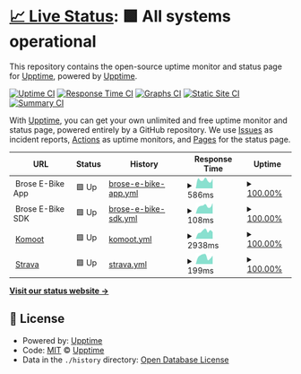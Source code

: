 # [📈 Live Status](https://brose-ebike.github.io): <!--live status--> **🟩 All systems operational**

This repository contains the open-source uptime monitor and status page for [Upptime](https://upptime.js.org), powered by [Upptime](https://github.com/upptime/upptime).

[![Uptime CI](https://github.com/brose-ebike/cloud-status/workflows/Uptime%20CI/badge.svg)](https://github.com/brose-ebike/cloud-status/actions?query=workflow%3A%22Uptime+CI%22)
[![Response Time CI](https://github.com/brose-ebike/cloud-status/workflows/Response%20Time%20CI/badge.svg)](https://github.com/brose-ebike/cloud-status/actions?query=workflow%3A%22Response+Time+CI%22)
[![Graphs CI](https://github.com/brose-ebike/cloud-status/workflows/Graphs%20CI/badge.svg)](https://github.com/brose-ebike/cloud-status/actions?query=workflow%3A%22Graphs+CI%22)
[![Static Site CI](https://github.com/brose-ebike/cloud-status/workflows/Static%20Site%20CI/badge.svg)](https://github.com/brose-ebike/cloud-status/actions?query=workflow%3A%22Static+Site+CI%22)
[![Summary CI](https://github.com/brose-ebike/cloud-status/workflows/Summary%20CI/badge.svg)](https://github.com/brose-ebike/cloud-status/actions?query=workflow%3A%22Summary+CI%22)

With [Upptime](https://upptime.js.org), you can get your own unlimited and free uptime monitor and status page, powered entirely by a GitHub repository. We use [Issues](https://github.com/upptime/upptime/issues) as incident reports, [Actions](https://github.com/brose-ebike/cloud-status/actions) as uptime monitors, and [Pages](https://brose-ebike.github.io) for the status page.

<!--start: status pages-->
<!-- This summary is generated by Upptime (https://github.com/upptime/upptime) -->
<!-- Do not edit this manually, your changes will be overwritten -->
<!-- prettier-ignore -->
| URL | Status | History | Response Time | Uptime |
| --- | ------ | ------- | ------------- | ------ |
| <img alt="" src="https://static.brose.bike/images/generic/brose-logo-rect.png" height="13"> Brose E-Bike App | 🟩 Up | [brose-e-bike-app.yml](https://github.com/brose-ebike/cloud-status/commits/HEAD/history/brose-e-bike-app.yml) | <details><summary><img alt="Response time graph" src="./graphs/brose-e-bike-app/response-time-week.png" height="20"> 586ms</summary><br><a href="https://status.brose.bike/history/brose-e-bike-app"><img alt="Response time 672" src="https://img.shields.io/endpoint?url=https%3A%2F%2Fraw.githubusercontent.com%2Fbrose-ebike%2Fcloud-status%2FHEAD%2Fapi%2Fbrose-e-bike-app%2Fresponse-time.json"></a><br><a href="https://status.brose.bike/history/brose-e-bike-app"><img alt="24-hour response time 670" src="https://img.shields.io/endpoint?url=https%3A%2F%2Fraw.githubusercontent.com%2Fbrose-ebike%2Fcloud-status%2FHEAD%2Fapi%2Fbrose-e-bike-app%2Fresponse-time-day.json"></a><br><a href="https://status.brose.bike/history/brose-e-bike-app"><img alt="7-day response time 586" src="https://img.shields.io/endpoint?url=https%3A%2F%2Fraw.githubusercontent.com%2Fbrose-ebike%2Fcloud-status%2FHEAD%2Fapi%2Fbrose-e-bike-app%2Fresponse-time-week.json"></a><br><a href="https://status.brose.bike/history/brose-e-bike-app"><img alt="30-day response time 552" src="https://img.shields.io/endpoint?url=https%3A%2F%2Fraw.githubusercontent.com%2Fbrose-ebike%2Fcloud-status%2FHEAD%2Fapi%2Fbrose-e-bike-app%2Fresponse-time-month.json"></a><br><a href="https://status.brose.bike/history/brose-e-bike-app"><img alt="1-year response time 707" src="https://img.shields.io/endpoint?url=https%3A%2F%2Fraw.githubusercontent.com%2Fbrose-ebike%2Fcloud-status%2FHEAD%2Fapi%2Fbrose-e-bike-app%2Fresponse-time-year.json"></a></details> | <details><summary><a href="https://status.brose.bike/history/brose-e-bike-app">100.00%</a></summary><a href="https://status.brose.bike/history/brose-e-bike-app"><img alt="All-time uptime 100.00%" src="https://img.shields.io/endpoint?url=https%3A%2F%2Fraw.githubusercontent.com%2Fbrose-ebike%2Fcloud-status%2FHEAD%2Fapi%2Fbrose-e-bike-app%2Fuptime.json"></a><br><a href="https://status.brose.bike/history/brose-e-bike-app"><img alt="24-hour uptime 100.00%" src="https://img.shields.io/endpoint?url=https%3A%2F%2Fraw.githubusercontent.com%2Fbrose-ebike%2Fcloud-status%2FHEAD%2Fapi%2Fbrose-e-bike-app%2Fuptime-day.json"></a><br><a href="https://status.brose.bike/history/brose-e-bike-app"><img alt="7-day uptime 100.00%" src="https://img.shields.io/endpoint?url=https%3A%2F%2Fraw.githubusercontent.com%2Fbrose-ebike%2Fcloud-status%2FHEAD%2Fapi%2Fbrose-e-bike-app%2Fuptime-week.json"></a><br><a href="https://status.brose.bike/history/brose-e-bike-app"><img alt="30-day uptime 100.00%" src="https://img.shields.io/endpoint?url=https%3A%2F%2Fraw.githubusercontent.com%2Fbrose-ebike%2Fcloud-status%2FHEAD%2Fapi%2Fbrose-e-bike-app%2Fuptime-month.json"></a><br><a href="https://status.brose.bike/history/brose-e-bike-app"><img alt="1-year uptime 100.00%" src="https://img.shields.io/endpoint?url=https%3A%2F%2Fraw.githubusercontent.com%2Fbrose-ebike%2Fcloud-status%2FHEAD%2Fapi%2Fbrose-e-bike-app%2Fuptime-year.json"></a></details>
| <img alt="" src="https://static.brose.bike/images/generic/brose-logo-rect.png" height="13"> Brose E-Bike SDK | 🟩 Up | [brose-e-bike-sdk.yml](https://github.com/brose-ebike/cloud-status/commits/HEAD/history/brose-e-bike-sdk.yml) | <details><summary><img alt="Response time graph" src="./graphs/brose-e-bike-sdk/response-time-week.png" height="20"> 108ms</summary><br><a href="https://status.brose.bike/history/brose-e-bike-sdk"><img alt="Response time 179" src="https://img.shields.io/endpoint?url=https%3A%2F%2Fraw.githubusercontent.com%2Fbrose-ebike%2Fcloud-status%2FHEAD%2Fapi%2Fbrose-e-bike-sdk%2Fresponse-time.json"></a><br><a href="https://status.brose.bike/history/brose-e-bike-sdk"><img alt="24-hour response time 145" src="https://img.shields.io/endpoint?url=https%3A%2F%2Fraw.githubusercontent.com%2Fbrose-ebike%2Fcloud-status%2FHEAD%2Fapi%2Fbrose-e-bike-sdk%2Fresponse-time-day.json"></a><br><a href="https://status.brose.bike/history/brose-e-bike-sdk"><img alt="7-day response time 108" src="https://img.shields.io/endpoint?url=https%3A%2F%2Fraw.githubusercontent.com%2Fbrose-ebike%2Fcloud-status%2FHEAD%2Fapi%2Fbrose-e-bike-sdk%2Fresponse-time-week.json"></a><br><a href="https://status.brose.bike/history/brose-e-bike-sdk"><img alt="30-day response time 111" src="https://img.shields.io/endpoint?url=https%3A%2F%2Fraw.githubusercontent.com%2Fbrose-ebike%2Fcloud-status%2FHEAD%2Fapi%2Fbrose-e-bike-sdk%2Fresponse-time-month.json"></a><br><a href="https://status.brose.bike/history/brose-e-bike-sdk"><img alt="1-year response time 202" src="https://img.shields.io/endpoint?url=https%3A%2F%2Fraw.githubusercontent.com%2Fbrose-ebike%2Fcloud-status%2FHEAD%2Fapi%2Fbrose-e-bike-sdk%2Fresponse-time-year.json"></a></details> | <details><summary><a href="https://status.brose.bike/history/brose-e-bike-sdk">100.00%</a></summary><a href="https://status.brose.bike/history/brose-e-bike-sdk"><img alt="All-time uptime 99.99%" src="https://img.shields.io/endpoint?url=https%3A%2F%2Fraw.githubusercontent.com%2Fbrose-ebike%2Fcloud-status%2FHEAD%2Fapi%2Fbrose-e-bike-sdk%2Fuptime.json"></a><br><a href="https://status.brose.bike/history/brose-e-bike-sdk"><img alt="24-hour uptime 100.00%" src="https://img.shields.io/endpoint?url=https%3A%2F%2Fraw.githubusercontent.com%2Fbrose-ebike%2Fcloud-status%2FHEAD%2Fapi%2Fbrose-e-bike-sdk%2Fuptime-day.json"></a><br><a href="https://status.brose.bike/history/brose-e-bike-sdk"><img alt="7-day uptime 100.00%" src="https://img.shields.io/endpoint?url=https%3A%2F%2Fraw.githubusercontent.com%2Fbrose-ebike%2Fcloud-status%2FHEAD%2Fapi%2Fbrose-e-bike-sdk%2Fuptime-week.json"></a><br><a href="https://status.brose.bike/history/brose-e-bike-sdk"><img alt="30-day uptime 100.00%" src="https://img.shields.io/endpoint?url=https%3A%2F%2Fraw.githubusercontent.com%2Fbrose-ebike%2Fcloud-status%2FHEAD%2Fapi%2Fbrose-e-bike-sdk%2Fuptime-month.json"></a><br><a href="https://status.brose.bike/history/brose-e-bike-sdk"><img alt="1-year uptime 99.99%" src="https://img.shields.io/endpoint?url=https%3A%2F%2Fraw.githubusercontent.com%2Fbrose-ebike%2Fcloud-status%2FHEAD%2Fapi%2Fbrose-e-bike-sdk%2Fuptime-year.json"></a></details>
| <img alt="" src="https://www.komoot.de/icons/favicon.11dce39abcb07b8a81b4c3be7218631f.png" height="13"> [Komoot](https://www.komoot.de/) | 🟩 Up | [komoot.yml](https://github.com/brose-ebike/cloud-status/commits/HEAD/history/komoot.yml) | <details><summary><img alt="Response time graph" src="./graphs/komoot/response-time-week.png" height="20"> 2938ms</summary><br><a href="https://status.brose.bike/history/komoot"><img alt="Response time 2277" src="https://img.shields.io/endpoint?url=https%3A%2F%2Fraw.githubusercontent.com%2Fbrose-ebike%2Fcloud-status%2FHEAD%2Fapi%2Fkomoot%2Fresponse-time.json"></a><br><a href="https://status.brose.bike/history/komoot"><img alt="24-hour response time 2631" src="https://img.shields.io/endpoint?url=https%3A%2F%2Fraw.githubusercontent.com%2Fbrose-ebike%2Fcloud-status%2FHEAD%2Fapi%2Fkomoot%2Fresponse-time-day.json"></a><br><a href="https://status.brose.bike/history/komoot"><img alt="7-day response time 2938" src="https://img.shields.io/endpoint?url=https%3A%2F%2Fraw.githubusercontent.com%2Fbrose-ebike%2Fcloud-status%2FHEAD%2Fapi%2Fkomoot%2Fresponse-time-week.json"></a><br><a href="https://status.brose.bike/history/komoot"><img alt="30-day response time 3061" src="https://img.shields.io/endpoint?url=https%3A%2F%2Fraw.githubusercontent.com%2Fbrose-ebike%2Fcloud-status%2FHEAD%2Fapi%2Fkomoot%2Fresponse-time-month.json"></a><br><a href="https://status.brose.bike/history/komoot"><img alt="1-year response time 2661" src="https://img.shields.io/endpoint?url=https%3A%2F%2Fraw.githubusercontent.com%2Fbrose-ebike%2Fcloud-status%2FHEAD%2Fapi%2Fkomoot%2Fresponse-time-year.json"></a></details> | <details><summary><a href="https://status.brose.bike/history/komoot">100.00%</a></summary><a href="https://status.brose.bike/history/komoot"><img alt="All-time uptime 99.97%" src="https://img.shields.io/endpoint?url=https%3A%2F%2Fraw.githubusercontent.com%2Fbrose-ebike%2Fcloud-status%2FHEAD%2Fapi%2Fkomoot%2Fuptime.json"></a><br><a href="https://status.brose.bike/history/komoot"><img alt="24-hour uptime 100.00%" src="https://img.shields.io/endpoint?url=https%3A%2F%2Fraw.githubusercontent.com%2Fbrose-ebike%2Fcloud-status%2FHEAD%2Fapi%2Fkomoot%2Fuptime-day.json"></a><br><a href="https://status.brose.bike/history/komoot"><img alt="7-day uptime 100.00%" src="https://img.shields.io/endpoint?url=https%3A%2F%2Fraw.githubusercontent.com%2Fbrose-ebike%2Fcloud-status%2FHEAD%2Fapi%2Fkomoot%2Fuptime-week.json"></a><br><a href="https://status.brose.bike/history/komoot"><img alt="30-day uptime 100.00%" src="https://img.shields.io/endpoint?url=https%3A%2F%2Fraw.githubusercontent.com%2Fbrose-ebike%2Fcloud-status%2FHEAD%2Fapi%2Fkomoot%2Fuptime-month.json"></a><br><a href="https://status.brose.bike/history/komoot"><img alt="1-year uptime 99.97%" src="https://img.shields.io/endpoint?url=https%3A%2F%2Fraw.githubusercontent.com%2Fbrose-ebike%2Fcloud-status%2FHEAD%2Fapi%2Fkomoot%2Fuptime-year.json"></a></details>
| <img alt="" src="https://d3nn82uaxijpm6.cloudfront.net/apple-touch-icon-180x180.png" height="13"> [Strava](https://www.strava.com/) | 🟩 Up | [strava.yml](https://github.com/brose-ebike/cloud-status/commits/HEAD/history/strava.yml) | <details><summary><img alt="Response time graph" src="./graphs/strava/response-time-week.png" height="20"> 199ms</summary><br><a href="https://status.brose.bike/history/strava"><img alt="Response time 450" src="https://img.shields.io/endpoint?url=https%3A%2F%2Fraw.githubusercontent.com%2Fbrose-ebike%2Fcloud-status%2FHEAD%2Fapi%2Fstrava%2Fresponse-time.json"></a><br><a href="https://status.brose.bike/history/strava"><img alt="24-hour response time 218" src="https://img.shields.io/endpoint?url=https%3A%2F%2Fraw.githubusercontent.com%2Fbrose-ebike%2Fcloud-status%2FHEAD%2Fapi%2Fstrava%2Fresponse-time-day.json"></a><br><a href="https://status.brose.bike/history/strava"><img alt="7-day response time 199" src="https://img.shields.io/endpoint?url=https%3A%2F%2Fraw.githubusercontent.com%2Fbrose-ebike%2Fcloud-status%2FHEAD%2Fapi%2Fstrava%2Fresponse-time-week.json"></a><br><a href="https://status.brose.bike/history/strava"><img alt="30-day response time 202" src="https://img.shields.io/endpoint?url=https%3A%2F%2Fraw.githubusercontent.com%2Fbrose-ebike%2Fcloud-status%2FHEAD%2Fapi%2Fstrava%2Fresponse-time-month.json"></a><br><a href="https://status.brose.bike/history/strava"><img alt="1-year response time 416" src="https://img.shields.io/endpoint?url=https%3A%2F%2Fraw.githubusercontent.com%2Fbrose-ebike%2Fcloud-status%2FHEAD%2Fapi%2Fstrava%2Fresponse-time-year.json"></a></details> | <details><summary><a href="https://status.brose.bike/history/strava">100.00%</a></summary><a href="https://status.brose.bike/history/strava"><img alt="All-time uptime 99.95%" src="https://img.shields.io/endpoint?url=https%3A%2F%2Fraw.githubusercontent.com%2Fbrose-ebike%2Fcloud-status%2FHEAD%2Fapi%2Fstrava%2Fuptime.json"></a><br><a href="https://status.brose.bike/history/strava"><img alt="24-hour uptime 100.00%" src="https://img.shields.io/endpoint?url=https%3A%2F%2Fraw.githubusercontent.com%2Fbrose-ebike%2Fcloud-status%2FHEAD%2Fapi%2Fstrava%2Fuptime-day.json"></a><br><a href="https://status.brose.bike/history/strava"><img alt="7-day uptime 100.00%" src="https://img.shields.io/endpoint?url=https%3A%2F%2Fraw.githubusercontent.com%2Fbrose-ebike%2Fcloud-status%2FHEAD%2Fapi%2Fstrava%2Fuptime-week.json"></a><br><a href="https://status.brose.bike/history/strava"><img alt="30-day uptime 100.00%" src="https://img.shields.io/endpoint?url=https%3A%2F%2Fraw.githubusercontent.com%2Fbrose-ebike%2Fcloud-status%2FHEAD%2Fapi%2Fstrava%2Fuptime-month.json"></a><br><a href="https://status.brose.bike/history/strava"><img alt="1-year uptime 99.95%" src="https://img.shields.io/endpoint?url=https%3A%2F%2Fraw.githubusercontent.com%2Fbrose-ebike%2Fcloud-status%2FHEAD%2Fapi%2Fstrava%2Fuptime-year.json"></a></details>

<!--end: status pages-->

[**Visit our status website →**](https://brose-ebike.github.io)

## 📄 License

- Powered by: [Upptime](https://github.com/upptime/upptime)
- Code: [MIT](./LICENSE) © [Upptime](https://upptime.js.org)
- Data in the `./history` directory: [Open Database License](https://opendatacommons.org/licenses/odbl/1-0/)
